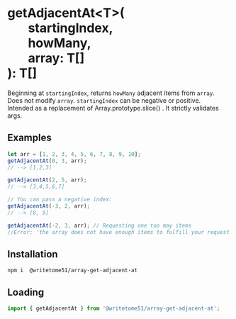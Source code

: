 # getAdjacentAt\<T\>(<br>&nbsp;&nbsp;&nbsp;&nbsp;&nbsp;&nbsp;&nbsp;startingIndex,<br>&nbsp;&nbsp;&nbsp;&nbsp;&nbsp;&nbsp;&nbsp;howMany,<br>&nbsp;&nbsp;&nbsp;&nbsp;&nbsp;&nbsp;&nbsp;array: T[]<br>): T[]

Beginning at `startingIndex`, returns `howMany` adjacent items from `array`.  
Does not modify `array`.  `startingIndex` can be negative or positive.  
Intended as a replacement of Array.prototype.slice() .  It strictly validates args.


## Examples
```js
let arr = [1, 2, 3, 4, 5, 6, 7, 8, 9, 10];
getAdjacentAt(0, 3, arr);
// --> [1,2,3]

getAdjacentAt(2, 5, arr);
// --> [3,4,5,6,7]

// You can pass a negative index:
getAdjacentAt(-3, 2, arr);
// --> [8, 9]

getAdjacentAt(-2, 3, arr); // Requesting one too may items
//Error: 'the array does not have enough items to fulfill your request'
```

## Installation
`npm i  @writetome51/array-get-adjacent-at`

## Loading
```js
import { getAdjacentAt } from '@writetome51/array-get-adjacent-at';
```
